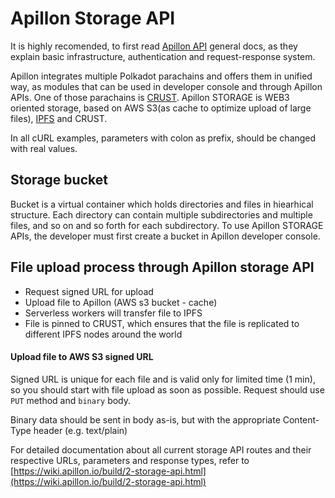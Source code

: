 # Apillon Storage API

It is highly recomended, to first read [Apillon API](apillon-api.md) general docs, as they explain basic infrastructure, authentication and request-response system.

Apillon integrates multiple Polkadot parachains and offers them in unified way, as modules that can be used in developer console and through Apillon APIs.
One of those parachains is [CRUST](https://crust.network/).
Apillon STORAGE is WEB3 oriented storage, based on AWS S3(as cache to optimize upload of large files), [IPFS](https://ipfs.tech/) and CRUST.

In all cURL examples, parameters with colon as prefix, should be changed with real values.

## Storage bucket

Bucket is a virtual container which holds directories and files in hiearhical structure. Each directory can contain multiple subdirectories and multiple files, and so on and so forth for each subdirectory.
To use Apillon STORAGE APIs, the developer must first create a bucket in Apillon developer console.

## File upload process through Apillon storage API

- Request signed URL for upload
- Upload file to Apillon (AWS s3 bucket - cache)
- Serverless workers will transfer file to IPFS
- File is pinned to CRUST, which ensures that the file is replicated to different IPFS nodes around the world

#### Upload file to AWS S3 signed URL

Signed URL is unique for each file and is valid only for limited time (1 min), so you should start with file upload as soon as possible.
Request should use `PUT` method and `binary` body.

Binary data should be sent in body as-is, but with the appropriate Content-Type header (e.g. text/plain)

For detailed documentation about all current storage API routes and their respective URLs, parameters and response types, refer to [https://wiki.apillon.io/build/2-storage-api.html](https://wiki.apillon.io/build/2-storage-api.html)
